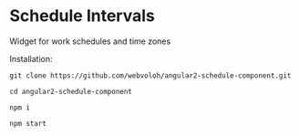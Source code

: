 # Schedule Intervals

Widget for work schedules and time zones

Installation:

`git clone https://github.com/webvoloh/angular2-schedule-component.git`

`cd angular2-schedule-component`

`npm i`

`npm start`
